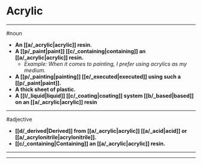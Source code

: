 # Acrylic
---
#noun
- **An [[a/_acrylic|acrylic]] resin.**
- **A [[p/_paint|paint]] [[c/_containing|containing]] an [[a/_acrylic|acrylic]] resin.**
	- _Example: When it comes to painting, I prefer using acrylics as my medium._
- **A [[p/_painting|painting]] [[e/_executed|executed]] using such a [[p/_paint|paint]].**
- **A thick sheet of plastic.**
- **A [[l/_liquid|liquid]] [[c/_coating|coating]] system [[b/_based|based]] on an [[a/_acrylic|acrylic]] resin**
---
#adjective
- **[[d/_derived|Derived]] from [[a/_acrylic|acrylic]] [[a/_acid|acid]] or [[a/_acrylonitrile|acrylonitrile]].**
- **[[c/_containing|Containing]] an [[a/_acrylic|acrylic]] resin.**
---
---
